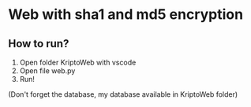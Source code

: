 # Web with sha1 and md5 encryption
## How to run?
1. Open folder KriptoWeb with vscode
2. Open file web.py
3. Run!

(Don't forget the database, my database available in KriptoWeb folder)
